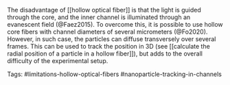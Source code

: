 The disadvantage of [[hollow optical fiber]] is that the light is guided through the core, and the inner channel is illuminated through an evanescent field (@Faez2015). To overcome this, it is possible to use hollow core fibers with channel diameters of several micrometers (@Fo2020). However, in such case, the particles can diffuse transversely over several frames. This can be used to track the position in 3D (see [[calculate the radial position of a particle in a hollow fiber]]), but adds to the overall difficulty of the experimental setup. 

Tags: #limitations-hollow-optical-fibers #nanoparticle-tracking-in-channels  